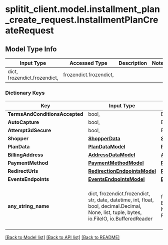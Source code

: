 # splitit_client.model.installment_plan_create_request.InstallmentPlanCreateRequest

## Model Type Info
Input Type | Accessed Type | Description | Notes
------------ | ------------- | ------------- | -------------
dict, frozendict.frozendict,  | frozendict.frozendict,  |  | 

### Dictionary Keys
Key | Input Type | Accessed Type | Description | Notes
------------ | ------------- | ------------- | ------------- | -------------
**TermsAndConditionsAccepted** | bool,  | BoolClass,  |  | 
**AutoCapture** | bool,  | BoolClass,  |  | 
**Attempt3dSecure** | bool,  | BoolClass,  |  | [optional] 
**Shopper** | [**ShopperData**](ShopperData.md) | [**ShopperData**](ShopperData.md) |  | [optional] 
**PlanData** | [**PlanDataModel**](PlanDataModel.md) | [**PlanDataModel**](PlanDataModel.md) |  | [optional] 
**BillingAddress** | [**AddressDataModel**](AddressDataModel.md) | [**AddressDataModel**](AddressDataModel.md) |  | [optional] 
**PaymentMethod** | [**PaymentMethodModel**](PaymentMethodModel.md) | [**PaymentMethodModel**](PaymentMethodModel.md) |  | [optional] 
**RedirectUrls** | [**RedirectionEndpointsModel**](RedirectionEndpointsModel.md) | [**RedirectionEndpointsModel**](RedirectionEndpointsModel.md) |  | [optional] 
**EventsEndpoints** | [**EventsEndpointsModel**](EventsEndpointsModel.md) | [**EventsEndpointsModel**](EventsEndpointsModel.md) |  | [optional] 
**any_string_name** | dict, frozendict.frozendict, str, date, datetime, int, float, bool, decimal.Decimal, None, list, tuple, bytes, io.FileIO, io.BufferedReader | frozendict.frozendict, str, BoolClass, decimal.Decimal, NoneClass, tuple, bytes, FileIO | any string name can be used but the value must be the correct type | [optional]

[[Back to Model list]](../../README.md#documentation-for-models) [[Back to API list]](../../README.md#documentation-for-api-endpoints) [[Back to README]](../../README.md)

